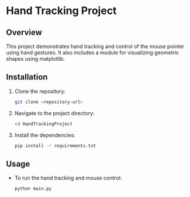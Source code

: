 # Hand Tracking Project

## Overview
This project demonstrates hand tracking and control of the mouse pointer using hand gestures. It also includes a module for visualizing geometric shapes using matplotlib.

## Installation
1. Clone the repository:
   ```bash
   git clone <repository-url>
   ```
2. Navigate to the project directory:
   ```bash
   cd HandTrackingProject
   ```
3. Install the dependencies:
   ```bash
   pip install -r requirements.txt
   ```

## Usage
- To run the hand tracking and mouse control:
  ```bash
  python main.py
